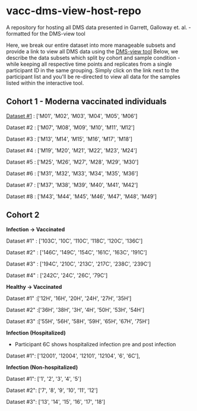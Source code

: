 # vacc-dms-view-host-repo
A repository for hosting all DMS data presented in Garrett, Galloway et. al. - formatted for the DMS-view tool 

Here, we break our entire dataset into more manageable subsets and provide a link to view all DMS data using the [DMS-view tool](https://dms-view.github.io/docs/tutorial.html)
Below, we describe the data subsets which split by cohort and sample condition - while keeping all respective time points and replicates from a single participant ID in the same grouping. Simply click on the link next to the participant list and you'll be re-directed to view all data for the samples listed within the interactive tool. 

## Cohort 1 - Moderna vaccinated individuals 

[Dataset #1]() : ['M01', 'M02', 'M03', 'M04', 'M05', 'M06']

Dataset #2 : ['M07', 'M08', 'M09', 'M10', 'M11', 'M12']

Dataset #3 : ['M13', 'M14', 'M15', 'M16', 'M17', 'M18']

Dataset #4 : ['M19', 'M20', 'M21', 'M22', 'M23', 'M24']

Dataset #5 : ['M25', 'M26', 'M27', 'M28', 'M29', 'M30']

Dataset #6 : ['M31', 'M32', 'M33', 'M34', 'M35', 'M36']

Dataset #7 : ['M37', 'M38', 'M39', 'M40', 'M41', 'M42']

Dataset #8 : ['M43', 'M44', 'M45', 'M46', 'M47', 'M48', 'M49']

## Cohort 2

**Infection -> Vaccinated**

Dataset #1" : ['103C', '10C', '110C', '118C', '120C', '136C']

Dataset #2" : ['146C', '149C', '154C', '161C', '163C', '191C']

Dataset #3" : ['194C', '210C', '213C', '217C', '238C', '239C']

Dataset #4" : ['242C', '24C', '26C', '79C']

**Healthy -> Vaccinated**

Dataset #1" :['12H', '16H', '20H', '24H', '27H', '35H']

Dataset #2" :['36H', '38H', '3H', '4H', '50H', '53H', '54H']

Dataset #3" :['55H', '56H', '58H', '59H', '65H', '67H', '75H']

**Infection (Hospitalized)**
* Participant 6C shows hospitalized infection pre and post infection

Dataset #1": ['12001', '12004', '12101', '12104', '6', '6C'], 

**Infection (Non-hospitalized)**

Dataset #1": ['1', '2', '3', '4', '5']

Dataset #2": ['7', '8', '9', '10', '11', '12']

Dataset #3": ['13', '14', '15', '16', '17', '18']

